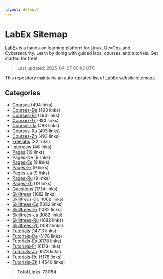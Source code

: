 ```yaml
---
layout: default
---
```


# LabEx Sitemap

[LabEx](https://labex.io) is a hands-on learning platform for Linux, DevOps, and Cybersecurity. Learn by doing with guided labs, courses, and tutorials. Get started for free!

> Last updated: 2025-04-07 00:03 UTC

This repository maintains an auto-updated list of LabEx website sitemaps.

## Categories

- [Courses](categories/courses.md) (494 links)
- [Courses-De](categories/courses-de.md) (493 links)
- [Courses-Es](categories/courses-es.md) (493 links)
- [Courses-Fr](categories/courses-fr.md) (493 links)
- [Courses-Ja](categories/courses-ja.md) (493 links)
- [Courses-Ru](categories/courses-ru.md) (493 links)
- [Courses-Zh](categories/courses-zh.md) (493 links)
- [Freelabs](categories/freelabs.md) (32 links)
- [Interview](categories/interview.md) (46 links)
- [Pages](categories/pages.md) (19 links)
- [Pages-De](categories/pages-de.md) (9 links)
- [Pages-Es](categories/pages-es.md) (9 links)
- [Pages-Fr](categories/pages-fr.md) (9 links)
- [Pages-Ja](categories/pages-ja.md) (9 links)
- [Pages-Ru](categories/pages-ru.md) (9 links)
- [Pages-Zh](categories/pages-zh.md) (19 links)
- [Questions](categories/questions.md) (1724 links)
- [Skilltrees](categories/skilltrees.md) (1082 links)
- [Skilltrees-De](categories/skilltrees-de.md) (1082 links)
- [Skilltrees-Es](categories/skilltrees-es.md) (1082 links)
- [Skilltrees-Fr](categories/skilltrees-fr.md) (1082 links)
- [Skilltrees-Ja](categories/skilltrees-ja.md) (1082 links)
- [Skilltrees-Ru](categories/skilltrees-ru.md) (1082 links)
- [Skilltrees-Zh](categories/skilltrees-zh.md) (1082 links)
- [Tutorials](categories/tutorials.md) (14713 links)
- [Tutorials-De](categories/tutorials-de.md) (6178 links)
- [Tutorials-Es](categories/tutorials-es.md) (6178 links)
- [Tutorials-Fr](categories/tutorials-fr.md) (6178 links)
- [Tutorials-Ja](categories/tutorials-ja.md) (6178 links)
- [Tutorials-Ru](categories/tutorials-ru.md) (6178 links)
- [Tutorials-Zh](categories/tutorials-zh.md) (14540 links)

> **Total Links: 73054**
